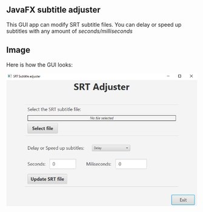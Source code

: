 ## JavaFX subtitle adjuster

This GUI app can modify SRT subtitle files. You can delay or speed 
up subtitles with any amount of *seconds/milliseconds*

## Image

Here is how the GUI looks:

![GUI](/demo_images/gui.png)
